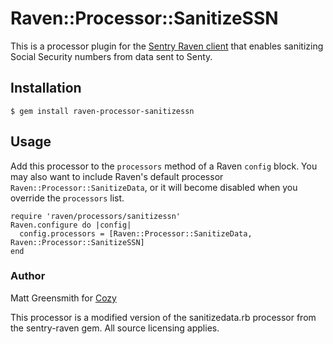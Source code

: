 # Raven::Processor::SanitizeSSN

This is a processor plugin for the [Sentry Raven client](https://github.com/getsentry/raven-ruby) that enables sanitizing Social Security numbers from data sent to Senty.

## Installation

    $ gem install raven-processor-sanitizessn

## Usage

Add this processor to the `processors` method of a Raven `config` block. You may also want to include Raven's default processor `Raven::Processor::SanitizeData`, or it will become disabled when you override the `processors` list.

```
require 'raven/processors/sanitizessn'
Raven.configure do |config|
  config.processors = [Raven::Processor::SanitizeData, Raven::Processor::SanitizeSSN]
end
```

### Author

Matt Greensmith for [Cozy](http://www.cozy.co)

This processor is a modified version of the sanitizedata.rb processor from the sentry-raven gem. All source licensing applies.